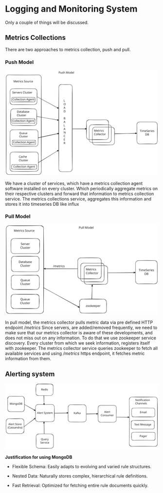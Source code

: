 # Logging and Monitoring System

Only a couple of things will be discussed.

## Metrics Collections

There are two approaches to metrics collection, push and pull.

### Push Model

![Push Model](push_model.svg)

We have a cluster of services, which have a metrics collection agent software installed on every cluster.
Which periodically aggregate metrics on their respective clusters and forward that information to metrics collection
service. The metrics collections service, aggregates this information and stores it into timeseries DB like influx

### Pull Model

![Pull Model](pull_model.svg)

In pull model, the metrics collector pulls metric data via pre defined HTTP endpoint */metrics*
Since servers, are added/removed frequently, we need to make sure that our metrics collector is aware of these developments,
and does not miss out on any information. To do that we use zookeeper service discovery.
Every cluster from which we seek information, registers itself with zookeeper. The metrics collector service queries zookeeper
to fetch all available services and using */metrics* https endpoint, it fetches metric information from them.  

## Alerting system

![Push Model](alert_system.svg)

**Justification for using MongoDB**

* Flexible Schema: Easily adapts to evolving and varied rule structures.

* Nested Data: Naturally stores complex, hierarchical rule definitions.

* Fast Retrieval: Optimized for fetching entire rule documents quickly.